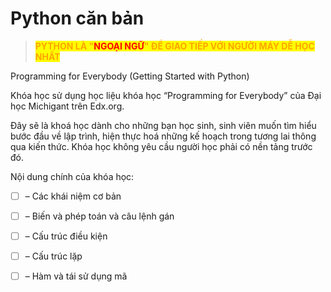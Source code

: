 # Python căn bản

> <mark style="color:orange;">**PYTHON LÀ "**</mark><mark style="color:red;">**NGOẠI NGỮ**</mark><mark style="color:orange;">**" ĐỂ GIAO TIẾP VỚI NGƯỜI MÁY DỄ HỌC NHẤT**</mark>

Programming for Everybody (Getting Started with Python)&#x20;

Khóa học sử dụng học liệu khóa học “Programming for Everybody” của Đại học Michigant trên Edx.org.&#x20;

Đây sẽ là khoá học dành cho những bạn học sinh, sinh viên muốn tìm hiểu bước đầu về lập trình, hiện thực hoá những kế hoạch trong tương lai thông qua kiến thức. Khóa học không yêu cầu người học phải có nền tảng trước đó.&#x20;

Nội dung chính của khóa học:&#x20;

* [ ] – Các khái niệm cơ bản&#x20;
* [ ] – Biến và phép toán và câu lệnh gán&#x20;
* [ ] – Cấu trúc điều kiện&#x20;
* [ ] – Cấu trúc lặp&#x20;
* [ ] – Hàm và tái sử dụng mã

